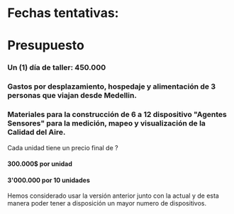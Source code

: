 # Fechas tentativas:

### 

# Presupuesto

### Un \(1\) día de taller: 450.000

### Gastos por desplazamiento, hospedaje y alimentación de 3 personas que viajan desde Medellin.

### Materiales para la construcción de 6 a 12 dispositivo "Agentes Sensores" para la medición, mapeo y visualización de la Calidad del Aire.

Cada unidad tiene un precio  final de ?

#### 300.000$ por unidad

#### 3'000.000 por 10 unidades

Hemos considerado usar la versión anterior junto con la actual y de esta manera poder tener a disposición un mayor numero de dispositivos. 





